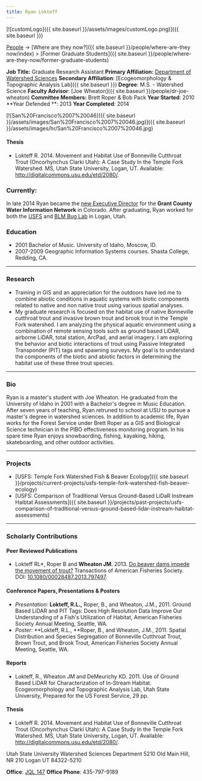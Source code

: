 ```yaml
---
title: Ryan Lokteff
---
```


[![customLogo]({{ site.baseurl }}/assets/images/customLogo.png)]({{ site.baseurl }})

[People]({{site.baseurl}}/people/index) -> [Where are they now?]({{ site.baseurl }}/people/where-are-they now/index) > [Former Graduate Students]({{ site.baseurl }}/people/where-are-they-now/former-graduate-students)

**Job Title:** Graduate Research Assistant
**Primary Affiliation:** [Department of Watershed Sciences](http://qcnr.usu.edu/wats/)
**Secondary Affiliation**: [Ecogeomorphology & Topographic Analysis Lab]({{ site.baseurl }})
**Degree**: M.S. - Watershed Science 
**Faculty Advisor**: [Joe Wheaton]({{ site.baseurl }}/people/dr-joe-wheaton)
**Committee Members:** Brett Roper & Bob Pack
**Year Started**: 2010
**Year Defended **: 2013
**Year Completed**: 2014

[![San%20Francisco%2007%20046]({{ site.baseurl }}/assets/images/San%20Francisco%2007%20046.jpg)]({{ site.baseurl }}/assets/images/hr/San%20Francisco%2007%20046.jpg)

#### Thesis

- Lokteff R. 2014. Movement and Habitat Use of Bonneville Cutthroat Trout (Oncorhynchus Clarki Utah): A Case Study In the Temple Fork Watershed. MS, Utah State University, Logan, UT. Available: <http://digitalcommons.usu.edu/etd/2080/>.

### Currently:

In late 2014 Ryan became the [new Executive Director](http://www.skyhidailynews.com/news/14377826-113/lokteff-grand-county-gcwin) for the **Grant County Water Information Network** in Colorado. After graduating, Ryan worked for both the [USFS](http://www.fs.fed.us/biology/fishecology/emp/) and [BLM Bug Lab](http://www.usu.edu/buglab/) in Logan, Utah.

### Education

- 2001 Bachelor of Music. University of Idaho, Moscow, ID.
- 2007-2009 Geographic Information Systems courses. Shasta College, Redding, CA.

------

### Research

- Training in GIS and an appreciation for the outdoors have led me to combine abiotic conditions in aquatic systems with biotic components related to native and non native trout using various spatial analyses.  
- My graduate research is focused on the habitat use of native Bonneville cutthroat trout and invasive brown trout and brook trout in the Temple Fork watershed.  I am analyzing the physical aquatic environment using a combination of remote sensing tools such as ground based LiDAR, airborne LiDAR, total station, ArcPad, and aerial imagery.  I am exploring the behavior and biotic interactions of trout using Passive Integrated Transponder (PIT) tags and spawning surveys.  My goal is to understand the components of the biotic and abiotic factors in determining the habitat use of these three trout species.     

------

### Bio

Ryan is a master's student with Joe Wheaton.  He graduated from the University of Idaho in 2001 with a Bachelor's degree in Music Education.  After seven years of teaching, Ryan retruned to school at USU to pursue a master's degree in watershed sciences.  In addition to academic life, Ryan works for the Forest Service under Brett Roper as a GIS and Biological Science technician in the PIBO effectiveness monitoring program.  In his spare time Ryan enjoys snowbaording, fishing, kayaking, hiking, skateboarding, and other outdoor activities.

------

### Projects

- [USFS: Temple Fork Watershed Fish & Beaver Ecology]({{ site.baseurl }}/projects/current-projects/usfs-temple-fork-watershed-fish-beaver-ecology)
- [USFS: Comparison of Traditional Versus Ground-Based LiDaR Instream Haibtat Assessments]({{ site.baseurl }}/projects/past-projects/usfs-comparison-of-traditional-versus-ground-based-lidar-instream-haibtat-assessments)

------

### Scholarly Contributions

#### Peer Reviewed Publications

- Lokteff RL*, Roper B and **Wheaton JM**. 2013. [Do beaver dams impede the movement of trout?](https://www.researchgate.net/publication/262829535_Do_Beaver_Dams_Impede_the_Movement_of_Trout)  Transactions of American Fisheries Society. DOI: [10.1080/00028487.2013.797497](http://dx.doi.org/10.1080/00028487.2013.797497).

#### Conference Papers, Presentations & Posters

- *Presentation:* **Lokteff, R.L.,** Roper, B., and Wheaton, J.M., 2011. Ground Based LiDAR and PIT Tags: Does High Resolution Data Improve Our Understanding of a Fish's Utilization of Habitat, American Fisheries Society Annual Meeting, Seattle, WA.
- *Poster:* **Lokteff, R.L., **Roper, B., and Wheaton, J.M., 2011. Spatial Distribution and Species Segregation of Bonneville Cutthroat Trout, Brown Trout, and Brook Trout, American Fisheries Society Annual Meeting, Seattle, WA.

#### Reports

- Lokteff, R., Wheaton JM and DeMeurichy KD. 2011. Use of Ground Based LiDAR for Characterization of In-Stream Habitat.  Ecogeomorphology and Topographic Analysis Lab, Utah State University, Prepared for the US Forest Service, 29 pp.

#### Thesis

- Lokteff R. 2014. Movement and Habitat Use of Bonneville Cutthroat Trout (Oncorhynchus Clarki Utah): A Case Study In the Temple Fork Watershed. MS, Utah State University, Logan, UT. Available: <http://digitalcommons.usu.edu/etd/2080/>.

Utah State University
Watershed Sciences Department
5210 Old Main Hill, NR 210
Logan UT 84322-5210

**Office**:  [JQL 147](http://www.usu.edu/map/index.cfm?id=47)
**Office Phone**: 435-797-9189

